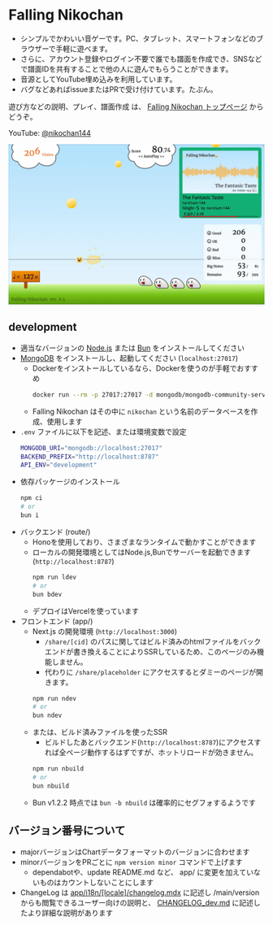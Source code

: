 # Falling Nikochan

* シンプルでかわいい音ゲーです。PC、タブレット、スマートフォンなどのブラウザーで手軽に遊べます。
* さらに、アカウント登録やログイン不要で誰でも譜面を作成でき、SNSなどで譜面IDを共有することで他の人に遊んでもらうことができます。
* 音源としてYouTube埋め込みを利用しています。
* バグなどあればissueまたはPRで受け付けています。たぶん。

遊び方などの説明、プレイ、譜面作成 は、 [Falling Nikochan トップページ](https://nikochan.natrium144.org) からどうぞ。

YouTube: [@nikochan144](http://www.youtube.com/@nikochan144)

[<img src="https://github.com/na-trium-144/falling-nikochan/blob/main/screenshot.jpg?raw=true" width=960 />](https://www.youtube.com/watch?v=reUvjq5TRus)

## development

* 適当なバージョンの [Node.js](https://nodejs.org/ja/download) または [Bun](https://bun.sh/docs/installation) をインストールしてください
* [MongoDB](https://www.mongodb.com/docs/manual/installation/) をインストールし、起動してください (`localhost:27017`)
    * Dockerをインストールしているなら、Dockerを使うのが手軽でおすすめ
        ```sh
        docker run --rm -p 27017:27017 -d mongodb/mongodb-community-server:latest
        ```
    * Falling Nikochan はその中に `nikochan` という名前のデータベースを作成、使用します
* `.env` ファイルに以下を記述、または環境変数で設定
    ```sh
    MONGODB_URI="mongodb://localhost:27017"
    BACKEND_PREFIX="http://localhost:8787"
    API_ENV="development"
    ```
* 依存パッケージのインストール
    ```sh
    npm ci
    # or
    bun i
    ```
* バックエンド (route/)
    * Honoを使用しており、さまざまなランタイムで動かすことができます
    * ローカルの開発環境としてはNode.js,Bunでサーバーを起動できます (`http://localhost:8787`)
        ```sh
        npm run ldev
        # or
        bun bdev
        ```
    * デプロイはVercelを使っています
* フロントエンド (app/)
    * Next.js の開発環境 (`http://localhost:3000`)
        * `/share/[cid]` のパスに関してはビルド済みのhtmlファイルをバックエンドが書き換えることによりSSRしているため、このページのみ機能しません。
        * 代わりに `/share/placeholder` にアクセスするとダミーのページが開きます。
        ```sh
        npm run ndev
        # or
        bun ndev
        ```
    * または、ビルド済みファイルを使ったSSR
        * ビルドしたあとバックエンド(`http://localhost:8787`)にアクセスすれば全ページ動作するはずですが、ホットリロードが効きません。
        ```sh
        npm run nbuild
        # or
        bun nbuild
        ```
    * Bun v1.2.2 時点では `bun -b nbuild` は確率的にセグフォするようです

## バージョン番号について

* majorバージョンはChartデータフォーマットのバージョンに合わせます
* minorバージョンをPRごとに `npm version minor` コマンドで上げます
    * dependabotや、update README.md など、 app/ に変更を加えていないものはカウントしないことにします
* ChangeLog は [app/i18n/[locale]/changelog.mdx](app/i18n/ja/changelog.mdx) に記述し /main/version からも閲覧できるユーザー向けの説明と、
[CHANGELOG_dev.md](CHANGELOG_dev.md) に記述したより詳細な説明があります
